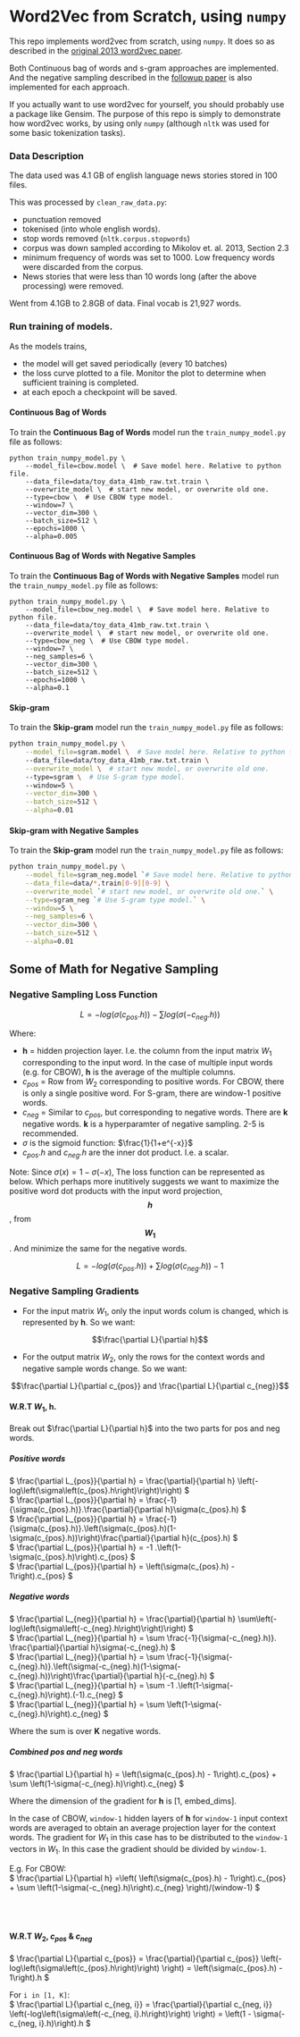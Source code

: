 # Word2Vec from Scratch, using `numpy`

This repo implements word2vec from scratch, using `numpy`. It does so as described in the [original 2013 word2vec paper](original_papers/Efficient%20Estimation%20of%20Word%20Representations%20in%0AVector%20Space.pdf).

Both Continuous bag of words and s-gram approaches are implemented. And the negative sampling described in the [followup paper](original_papers/Distributed%20Representations%20of%20Words%20and%20Phrases%20(more%20effecient%20follow%20up).pdf) is also implemented for each approach.

If you actually want to use word2vec for yourself, you should probably use a package like Gensim. The purpose of this repo is simply to demonstrate how word2vec works, by using only `numpy` (although `nltk` was used for some basic tokenization tasks).


### Data Description

The data used was 4.1 GB of english language news stories stored in 100 files.

This was processed by `clean_raw_data.py`:
 - punctuation removed
 - tokenised (into whole english words).
 - stop words removed (`nltk.corpus.stopwords`)
 - corpus was down sampled according to Mikolov et. al. 2013, Section 2.3
 - minimum frequency of words was set to 1000. Low frequency words were discarded from the corpus.
 - News stories that were less than 10 words long (after the above processing) were removed. 

Went from 4.1GB to 2.8GB of data. Final vocab is 21,927 words.


### Run training of models.

As the models trains,
* the model will get saved periodically (every 10 batches)
* the loss curve plotted to a file. Monitor the plot to determine when sufficient training is completed.
* at each epoch a checkpoint will be saved. 

#### Continuous Bag of Words
To train the **Continuous Bag of Words** model run the `train_numpy_model.py`
file as follows:

```shell
python train_numpy_model.py \
    --model_file=cbow.model \  # Save model here. Relative to python file.
    --data_file=data/toy_data_41mb_raw.txt.train \ 
    --overwrite_model \  # start new model, or overwrite old one.
    --type=cbow \  # Use CBOW type model.
    --window=7 \
    --vector_dim=300 \
    --batch_size=512 \
    --epochs=1000 \
    --alpha=0.005
```

#### Continuous Bag of Words with Negative Samples
To train the **Continuous Bag of Words with Negative Samples** model run the
`train_numpy_model.py` file as follows:

```shell
python train_numpy_model.py \
    --model_file=cbow_neg.model \  # Save model here. Relative to python file.
    --data_file=data/toy_data_41mb_raw.txt.train \ 
    --overwrite_model \  # start new model, or overwrite old one.
    --type=cbow_neg \  # Use CBOW type model.
    --window=7 \
    --neg_samples=6 \
    --vector_dim=300 \
    --batch_size=512 \
    --epochs=1000 \
    --alpha=0.1
```


#### Skip-gram
To train the **Skip-gram** model run the `train_numpy_model.py`
file as follows:

```bash
python train_numpy_model.py \
    --model_file=sgram.model \  # Save model here. Relative to python file.
    --data_file=data/toy_data_41mb_raw.txt.train \
    --overwrite_model \  # start new model, or overwrite old one.
    --type=sgram \  # Use S-gram type model.
    --window=5 \
    --vector_dim=300 \
    --batch_size=512 \
    --alpha=0.01
```

#### Skip-gram with Negative Samples
To train the **Skip-gram** model run the `train_numpy_model.py`
file as follows:

```bash
python train_numpy_model.py \
    --model_file=sgram_neg.model `# Save model here. Relative to python file.` \
    --data_file=data/*.train[0-9][0-9] \
    --overwrite_model `# start new model, or overwrite old one.` \
    --type=sgram_neg `# Use S-gram type model.` \
    --window=5 \
    --neg_samples=6 \
    --vector_dim=300 \
    --batch_size=512 \
    --alpha=0.01
```

## Some of Math for Negative Sampling

### Negative Sampling Loss Function

```math
L = -log\left(\sigma\left(c_{pos}.h\right)\right) - \sum log\left(\sigma\left(-c_{neg}.h\right)\right)
```
  
Where:  
- **h** = hidden projection layer. I.e. the column from the input matrix $W_1$ corresponding to the input word. In the case of multiple input words (e.g. for CBOW), **h** is the average of the multiple columns.  
- $c_{pos}$ = Row from $W_2$ corresponding to positive words. For CBOW, there is only a single positive word. For S-gram, there are window-1 positive words.  
- $c_{neg}$ = Similar to $c_{pos}$, but corresponding to negative words. There are **k** negative words. **k** is a hyperparamter of negative sampling. 2-5 is recommended.  
- $\sigma$ is the sigmoid function: $\frac{1}{1+e^{-x}}$
- $c_{pos}.h$ and $c_{neg}.h$ are the inner dot product. I.e. a scalar.
  
Note:
  Since $\sigma(x) = 1 - \sigma(-x)$, The loss function can be represented as below. Which perhaps more inutitively suggests we want to maximize the positive word dot products with the input word projection, **$$h$$**, from **$$W_1$$**. And minimize the same for the negative words.
```math
L = -log\left(\sigma\left(c_{pos}.h\right)\right) + \sum log\left(\sigma\left(c_{neg}.h\right)\right) - 1  
```
  
  
### Negative Sampling Gradients

- For the input matrix $W_1$, only the input words colum is changed, which is represented by **h**. So we want:
```math
\frac{\partial L}{\partial h}
```
- For the output matrix $W_2$, only the rows for the context words and negative sample words change. So we want:
```math
\frac{\partial L}{\partial c_{pos}} and \frac{\partial L}{\partial c_{neg}}
```

#### W.R.T $W_1$, h.
  
Break out $\frac{\partial L}{\partial h}$ into the two parts for pos and neg words.

##### Positive words
$` \frac{\partial L_{pos}}{\partial h} = \frac{\partial}{\partial h} \left(-log\left(\sigma\left(c_{pos}.h\right)\right)\right) `$  
$` \frac{\partial L_{pos}}{\partial h} = \frac{-1}{\sigma(c_{pos}.h)}.\frac{\partial}{\partial h}\sigma(c_{pos}.h) `$  
$` \frac{\partial L_{pos}}{\partial h} = \frac{-1}{\sigma(c_{pos}.h)}.\left(\sigma(c_{pos}.h)(1-\sigma(c_{pos}.h))\right)\frac{\partial}{\partial h}(c_{pos}.h) `$  
$` \frac{\partial L_{pos}}{\partial h} = -1 .\left(1-\sigma(c_{pos}.h)\right).c_{pos} `$  
$` \frac{\partial L_{pos}}{\partial h} = \left(\sigma(c_{pos}.h) - 1\right).c_{pos} `$  

##### Negative words
$` \frac{\partial L_{neg}}{\partial h} = \frac{\partial}{\partial h} \sum\left(-log\left(\sigma\left(-c_{neg}.h\right)\right)\right) `$  
$` \frac{\partial L_{neg}}{\partial h} = \sum \frac{-1}{\sigma(-c_{neg}.h)}. \frac{\partial}{\partial h}\sigma(-c_{neg}.h) `$  
$` \frac{\partial L_{neg}}{\partial h} = \sum \frac{-1}{\sigma(-c_{neg}.h)}.\left(\sigma(-c_{neg}.h)(1-\sigma(-c_{neg}.h))\right)\frac{\partial}{\partial h}(-c_{neg}.h) `$  
$` \frac{\partial L_{neg}}{\partial h} = \sum -1 .\left(1-\sigma(-c_{neg}.h)\right).(-1).c_{neg} `$  
$` \frac{\partial L_{neg}}{\partial h} = \sum \left(1-\sigma(-c_{neg}.h)\right).c_{neg} `$  

Where the sum is over **K** negative words.

##### Combined pos and neg words
$` \frac{\partial L}{\partial h} = \left(\sigma(c_{pos}.h) - 1\right).c_{pos} + \sum \left(1-\sigma(-c_{neg}.h)\right).c_{neg} `$  

Where the dimension of the gradient for **h** is [1, embed_dims]. 

In the case of CBOW, `window-1` hidden layers of **h** for `window-1` input context words are averaged to obtain an 
average projection layer for the context words. The gradient for $W_1$ in this case has to be distributed to the `window-1` 
vectors in $W_1$. In this case the gradient should be divided by `window-1`.  
  
E.g. For CBOW:  
$` \frac{\partial L}{\partial h} =\left( \left(\sigma(c_{pos}.h) - 1\right).c_{pos} + \sum \left(1-\sigma(-c_{neg}.h)\right).c_{neg} \right)/(window-1) `$  
<br />
<br />
<br />
#### W.R.T $W_2$, $c_{pos}$ & $c_{neg}$  
$` \frac{\partial L}{\partial c_{pos}} 
= \frac{\partial}{\partial c_{pos}}  \left(-log\left(\sigma\left(c_{pos}.h\right)\right) \right)
= \left(\sigma(c_{pos}.h) - 1\right).h `$  

For `i in [1, K]`:  
$` \frac{\partial L}{\partial c_{neg, i}} 
= \frac{\partial}{\partial c_{neg, i}}  \left(-log\left(\sigma\left(-c_{neg, i}.h\right)\right) \right)
= \left(1 - \sigma(-c_{neg, i}.h)\right).h `$  
  
